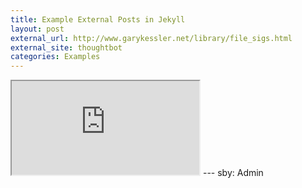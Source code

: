```yaml
---
title: Example External Posts in Jekyll
layout: post
external_url: http://www.garykessler.net/library/file_sigs.html
external_site: thoughtbot
categories: Examples
---
```


<!--  
<iframe src="http://www.garykessler.net/library/file_sigs.html" width="100%" height="100%"></iframe>
<iframe src="http://www.garykessler.net/library/file_sigs.html"></iframe>
<iframe src="" onload="this.width=screen.width;this.height=screen.height;">


-->

<iframe src="http://www.garykessler.net/library/file_sigs.html" ></iframe>
---
sby: Admin
